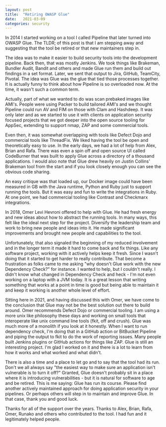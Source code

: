 ```yaml
---
layout: post
title:  "Retiring OWASP Glue"
date:   2021-03-09
categories: security
---
```


In 2014 I started working on a tool I called Pipeline that later turned into OWASP Glue.  The TLDR; of this post is that I am stepping away and suggesting that the tool be retired or that new maintainers step in.

The idea was to make it easier to build security tools into the development pipeline.  Back then, that was mostly Jenkins.  We took things like Brakeman, Bundler Audit, Bandit and others and made Glue run them and build out findings in a set format.  Later, we sent that output to Jira, GitHub, TeamCity, Pivotal.  The idea was Glue was the glue that tied those processes together.  It is actually funny to think about how Pipeline is so overloaded now.  At the time, it wasn't such a common term.

Actually, part of what we wanted to do was scan prebaked images like AMI's.  People were using Packer to build tailored AMI's and we thought Pipeline could run AV and FIM on those with Clam and Hashdeep.  It was only later and as we started to use it with clients on application security focused projects that we got deeper into the open source tooling for AppSec, extending to support nmap, ZAP and some commercial tools.

Even then, it was somewhat overlapping with tools like Defect Dojo and commercial tools like ThreadFix.  We liked having the tool be open and theoretically easy to use.  In the early days, we had a lot of help from Alex, Brian and Rafa.  There was even a spin off and open source UI called CodeBurner that was built to apply Glue across a directory of a thousand applications.  I would also note that Glue drew heavily on Justin Collins' Brakeman tool from the start and if you look closely enough you can see the obvious code sharing. 

An easy critique was that loaded up, our Docker image could have been measured in GB with the Java runtime, Python and Ruby just to support running the tools.  But it was easy and fun to write the integrations in Ruby.  At one point, we had commercial tooling like Contrast and Checkmarx integrations.

In 2018, Omer Levi Hevroni offered to help with Glue.  He had fresh energy and new ideas about how to abstract the running tools.  In many ways, this felt like the ideal next step for the project.  Diversify the leadership team and work to bring new people and ideas into it.  He made significant improvements and brought new people and capabilities to the tool.

Unfortunately, that also signaled the beginning of my reduced involvement and in the longer term it made it hard to come back and fix things.  Like any software project, working with it actively helps keep it fresh.  Since I wasn't doing that it started to get harder to really contribute.  That become a frustration as folks came to me asking "why doesn't Glue work with the new Dependency Check?" for instance.  I wanted to help, but I couldn't really.  I didn't know what changed in Dependency Check and heck - I'm not even working on a laptop with a JVM today.  It is a great lesson that writing something that works at a point in time is good but being able to maintain it and keep it working is another whole level of effort.

Sitting here in 2021, and having discussed this with Omer, we have come to the conclusion that Glue may not be the best solution out there to build around.  Omer recommends Defect Dojo or commercial tooling.  I am using a more unix like philosophy these days and working on small tools that interoperate like unix command line tools (fkit, off and crush).  Glue was much more of a monolith if you look at it honestly.  When I want to run dependency check, I'm doing that in a GitHub action or BitBucket Pipeline and piping the output to fkit to do the work of reporting issues.  Many people built Jenkins plugins or GitHub actions for things like ZAP.  Glue is still an interesting project.  I'm glad I worked on it and there is a lot to learn from how it works and what worked and what didn't.

There is also a time and a place to let go and to say that the tool had its run.  Don't we all always say "the easiest way to make sure an application isn't vulnerable is to turn it off?"  Granted, Glue doesn't probably sit in a place where it is introducing vulnerabilities - but it is natural for software to age and be retired.  This is me saying:  Glue has run its course.  Please find another actively maintained approach for doing application security in your pipelines.  Or perhaps others will step in to maintain and improve Glue.  In that case, thank you and good luck.

Thanks for all of the support over the years.  Thanks to Alex, Brian, Rafa, Omer, Runako and others who contributed to the tool.  I had fun and it legitimately helped people.

